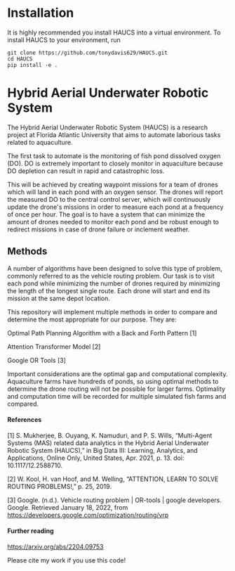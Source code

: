 # Installation

It is highly recommended you install HAUCS into a virtual environment. To install HAUCS to your environment, run

    git clone https://github.com/tonydavis629/HAUCS.git
    cd HAUCS
    pip install -e .

# Hybrid Aerial Underwater Robotic System
The Hybrid Aerial Underwater Robotic System (HAUCS) is a research project at Florida Atlantic University that aims to automate laborious tasks related to aquaculture. 

The first task to automate is the monitoring of fish pond dissolved oxygen (DO). DO is extremely important to closely monitor in aquaculture because DO depletion can result in rapid and catastrophic loss. 

This will be achieved by creating waypoint missions for a team of drones which will land in each pond with an oxygen sensor. The drones will report the measured DO to the central control server, which will continuously update the drone's missions in order to measure each pond at a frequency of once per hour. The goal is to have a system that can minimize the amount of drones needed to monitor each pond and be robust enough to redirect missions in case of drone failure or inclement weather. 

## Methods

A number of algorithms have been designed to solve this type of problem, commonly referred to as the vehicle routing problem. Our task is to visit each pond while  minimizing the number of drones required by minimizing the length of the longest single route. Each drone will start and end its mission at the same depot location.

This repository will implement multiple methods in order to compare and determine the most appropriate for our purpose. They are:

Optimal Path Planning Algorithm with a Back and Forth Pattern [1]

Attention Transformer Model [2]

Google OR Tools [3]

Important considerations are the optimal gap and computational complexity. Aquaculture farms have hundreds of ponds, so using optimal methods to determine the drone routing will not be possible for larger farms. Optimality and computation time will be recorded for multiple simulated fish farms and compared.


#### References

[1] S. Mukherjee, B. Ouyang, K. Namuduri, and P. S. Wills, “Multi-Agent Systems (MAS) related data analytics in the Hybrid Aerial Underwater Robotic System (HAUCS),” in Big Data III: Learning, Analytics, and Applications, Online Only, United States, Apr. 2021, p. 13. doi: 10.1117/12.2588710.

[2] W. Kool, H. van Hoof, and M. Welling, “ATTENTION, LEARN TO SOLVE ROUTING PROBLEMS!,” p. 25, 2019.

[3] Google. (n.d.). Vehicle routing problem | OR-tools | google developers. Google. Retrieved January 18, 2022, from https://developers.google.com/optimization/routing/vrp 

#### Further reading

https://arxiv.org/abs/2204.09753

Please cite my work if you use this code! 

